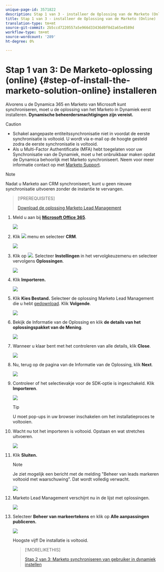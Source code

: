 ```yaml
---
unique-page-id: 3571822
description: Stap 1 van 3 - installeer de Oplossing van de Marketo (Online) - Marketo Docs - de Documentatie van het Product
title: Stap 1 van 3 - installeer de Oplossing van de Marketo (Online)
translation-type: tm+mt
source-git-commit: 2b5ccd7220557a5e966d33436d0f0d2a65e4589d
workflow-type: tm+mt
source-wordcount: '289'
ht-degree: 0%

---
```



# Stap 1 van 3: De Marketo-oplossing (online) {#step-of-install-the-marketo-solution-online} installeren

Alvorens u de Dynamica 365 en Marketo van Microsoft kunt synchroniseren, moet u de oplossing van het Marketo in Dynamiek eerst installeren. **Dynamische beheerdersmachtigingen zijn vereist.**

>[!CAUTION]
>
>* Schakel aangepaste entiteitssynchronisatie niet in voordat de eerste synchronisatie is voltooid. U wordt via e-mail op de hoogte gesteld zodra de eerste synchronisatie is voltooid.
>* Als u Multi-Factor Authentificatie (MFA) hebt toegelaten voor uw Synchronisatie van de Dynamiek, moet u het onbruikbaar maken opdat de Dynamica behoorlijk met Marketo synchroniseert. Neem voor meer informatie contact op met [Marketo Support](https://nation.marketo.com/t5/Support/ct-p/Support).


>[!NOTE]
>
>Nadat u Marketo aan CRM synchroniseert, kunt u geen nieuwe synchronisatie uitvoeren zonder de instantie te vervangen.

>[!PREREQUISITES]
>
>[Download de oplossing Marketo Lead Management](/help/marketo/product-docs/crm-sync/microsoft-dynamics-sync/sync-setup/download-the-marketo-lead-management-solution.md)

1. Meld u aan bij **[Microsoft Office 365](https://login.microsoftonline.com/)**.

   ![](assets/image2015-3-16-15-3a58-3a55.png)

1. Klik ![](assets/image2015-3-16-16-3a1-3a13.png) menu en selecteer **CRM**.

   ![](assets/image2015-3-16-16-3a0-3a10.png)

1. Klik op ![](assets/image2015-5-13-10-3a5-3a8.png). Selecteer **Instellingen** in het vervolgkeuzemenu en selecteer vervolgens **Oplossingen**.

   ![](assets/image2015-5-13-10-3a4-3a1.png)

1. Klik **Importeren.**

   ![](assets/image2015-3-19-8-3a34-3a8.png)

1. Klik **Kies Bestand.** Selecteer de oplossing Marketo Lead Management die u hebt  [gedownload](/help/marketo/product-docs/crm-sync/microsoft-dynamics-sync/sync-setup/download-the-marketo-lead-management-solution.md). Klik **Volgende**.

   ![](assets/image2015-10-9-14-3a44-3a14.png)

1. Bekijk de Informatie van de Oplossing en klik **de details van het oplossingspakket van de Mening**.

   ![](assets/image2015-10-9-15-3a4-3a16.png)

1. Wanneer u klaar bent met het controleren van alle details, klik **Close**.

   ![](assets/image2015-10-9-14-3a57-3a3.png)

1. Nu, terug op de pagina van de Informatie van de Oplossing, klik **Next**.

   ![](assets/image2015-10-9-14-3a59-3a24.png)

1. Controleer of het selectievakje voor de SDK-optie is ingeschakeld. Klik **Importeren**.

   ![](assets/image2015-10-9-15-3a7-3a12.png)

   >[!TIP]
   >
   >U moet pop-ups in uw browser inschakelen om het installatieproces te voltooien.

1. Wacht nu tot het importeren is voltooid. Opstaan en wat stretches uitvoeren.

   ![](assets/image2015-3-11-11-3a34-3a9.png)

1. Klik **Sluiten.**

   >[!NOTE]
   >
   >Je ziet mogelijk een bericht met de melding &quot;Beheer van leads markeren voltooid met waarschuwing&quot;. Dat wordt volledig verwacht.

   ![](assets/image2015-3-13-9-3a54-3a39.png)

1. Marketo Lead Management verschijnt nu in de lijst met oplossingen.

   ![](assets/image2015-3-19-8-3a40-3a38.png)

1. Selecteer **Beheer van markeertekens** en klik op **Alle aanpassingen publiceren.**

   ![](assets/image2015-3-19-8-3a41-3a21.png)

   Hoogste vijf! De installatie is voltooid.

   >[!MORELIKETHIS]
   >
   >[Stap 2 van 3: Marketo synchroniseren van gebruiker in dynamiek instellen](/help/marketo/product-docs/crm-sync/microsoft-dynamics-sync/sync-setup/microsoft-dynamics-365/step-2-of-3-set-up.md)
